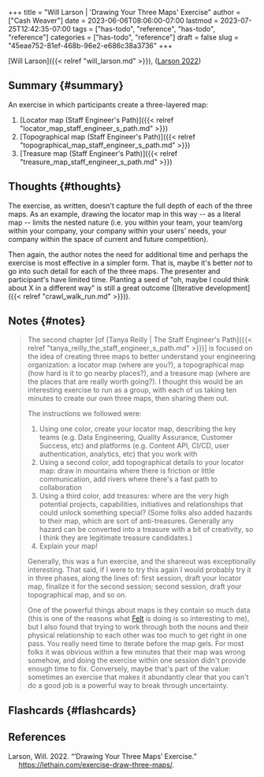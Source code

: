 +++
title = "Will Larson | 'Drawing Your Three Maps' Exercise"
author = ["Cash Weaver"]
date = 2023-06-06T08:06:00-07:00
lastmod = 2023-07-25T12:42:35-07:00
tags = ["has-todo", "reference", "has-todo", "reference"]
categories = ["has-todo", "reference"]
draft = false
slug = "45eae752-81ef-468b-96e2-e686c38a3736"
+++

[Will Larson]({{< relref "will_larson.md" >}}), (<a href="#citeproc_bib_item_1">Larson 2022</a>)


## Summary {#summary}

An exercise in which participants create a three-layered map:

1.  [Locator map (Staff Engineer's Path)]({{< relref "locator_map_staff_engineer_s_path.md" >}})
2.  [Topographical map (Staff Engineer's Path)]({{< relref "topographical_map_staff_engineer_s_path.md" >}})
3.  [Treasure map (Staff Engineer's Path)]({{< relref "treasure_map_staff_engineer_s_path.md" >}})


## Thoughts {#thoughts}

The exercise, as written, doesn't capture the full depth of each of the three maps. As an example, drawing the locator map in this way -- as a literal map -- limits the nested nature (i.e. you within your team, your team/org within your company, your company within your users' needs, your company within the space of current and future competition).

Then again, the author notes the need for additional time and perhaps the exercise is most effective in a simpler form. That is, maybe it's better _not_ to go into such detail for each of the three maps. The presenter and participant's have limited time. Planting a seed of "oh, maybe I could think about X in a different way" is still a great outcome ([Iterative development]({{< relref "crawl_walk_run.md" >}})).


## Notes {#notes}

> The second chapter [of [Tanya Reilly | The Staff Engineer's Path]({{< relref "tanya_reilly_the_staff_engineer_s_path.md" >}})] is focused on the idea of creating three maps to better understand your engineering organization: a locator map (where are you?), a topographical map (how hard is it to go nearby places?), and a treasure map (where are the places that are really worth going?). I thought this would be an interesting exercise to run as a group, with each of us taking ten minutes to create our own three maps, then sharing them out.
>
> The instructions we followed were:
>
> 1.  Using one color, create your locator map, describing the key teams (e.g. Data Engineering, Quality Assurance, Customer Success, etc) and platforms (e.g. Content API, CI/CD, user authentication, analytics, etc) that you work with
> 2.  Using a second color, add topographical details to your locator map: draw in mountains where there is friction or little communication, add rivers where there's a fast path to collaboration
> 3.  Using a third color, add treasures: where are the very high potential projects, capabilities, initiatives and relationships that could unlock something special? (Some folks also added hazards to their map, which are sort of anti-treasures. Generally any hazard can be converted into a treasure with a bit of creativity, so I think they are legitimate treasure candidates.)
> 4.  Explain your map!
>
> Generally, this was a fun exercise, and the shareout was exceptionally interesting. That said, if I were to try this again I would probably try it in three phases, along the lines of: first session, draft your locator map, finalize it for the second session; second session, draft your topographical map, and so on.
>
> One of the powerful things about maps is they contain so much data (this is one of the reasons what [Felt](https://felt.com/) is doing is so interesting to me), but I also found that trying to work through both the nouns and their physical relationship to each other was too much to get right in one pass. You really need time to iterate before the map gels. For most folks it was obvious within a few minutes that their map was wrong somehow, and doing the exercise within one session didn't provide enough time to fix. Conversely, maybe that's part of the value: sometimes an exercise that makes it abundantly clear that you can't do a good job is a powerful way to break through uncertainty.


## Flashcards {#flashcards}

## References

<style>.csl-entry{text-indent: -1.5em; margin-left: 1.5em;}</style><div class="csl-bib-body">
  <div class="csl-entry"><a id="citeproc_bib_item_1"></a>Larson, Will. 2022. “’Drawing Your Three Maps’ Exercise.” <a href="https://lethain.com/exercise-draw-three-maps/">https://lethain.com/exercise-draw-three-maps/</a>.</div>
</div>
